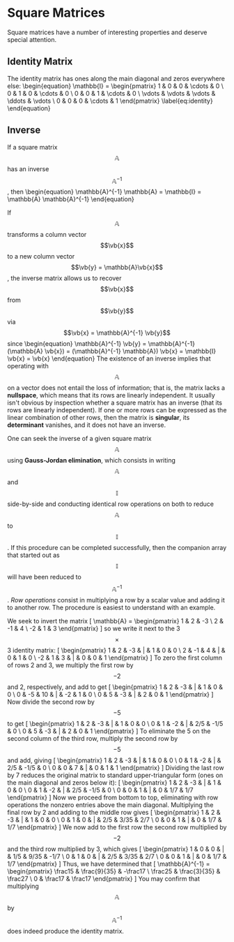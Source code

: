 # Square Matrices

Square matrices have a number of interesting properties and deserve special attention.

## Identity Matrix

The identity matrix has ones along the main diagonal and zeros everywhere else:
\begin{equation}
  \mathbb{I} = \begin{pmatrix}
    1 & 0 & 0 & \cdots & 0 \\ 0 & 1 & 0 & \cdots & 0 \\ 0 & 0 & 1 & \cdots & 0 \\ \vdots & \vdots & \vdots & \ddots & \vdots \\ 0 & 0 & 0 & \cdots & 1
    \end{pmatrix}
    \label{eq:identity}
\end{equation}

## Inverse

If a square matrix $$\mathbb{A}$$ has an inverse $$\mathbb{A}^{-1}$$, then
\begin{equation}
  \mathbb{A}^{-1} \mathbb{A} = \mathbb{I} = \mathbb{A} \mathbb{A}^{-1}
\end{equation}

If $$\mathbb{A}$$ transforms a column vector $$\vb{x}$$ to a new column vector $$\vb{y} = \mathbb{A}\vb{x}$$, the inverse matrix allows us to recover $$\vb{x}$$ from  $$\vb{y}$$ via $$\vb{x} = \mathbb{A}^{-1} \vb{y}$$ since
\begin{equation}
  \mathbb{A}^{-1} \vb{y} = \mathbb{A}^{-1} (\mathbb{A} \vb{x}) = (\mathbb{A}^{-1} \mathbb{A}) \vb{x} =  \mathbb{I} \vb{x} = \vb{x}
\end{equation}
The existence of an inverse implies that operating with $$\mathbb{A}$$ on a vector does not entail the loss of information; that is, the matrix lacks a **nullspace**, which means that its rows are linearly independent. It usually isn't obvious by inspection whether a square matrix has an inverse (that its rows are linearly independent). If one or more rows can be expressed as the linear combination of other rows, then the matrix is **singular**, its **determinant** vanishes, and it does not have an inverse.

One can seek the inverse of a given square matrix $$\mathbb{A}$$ using **Gauss-Jordan elimination**, which consists in writing $$\mathbb{A}$$ and $$\mathbb{I}$$ side-by-side and conducting identical row operations on both to reduce $$\mathbb{A}$$ to $$\mathbb{I}$$. If this procedure can be completed successfully, then the companion array that started out as $$\mathbb{I}$$ will have been reduced to $$\mathbb{A}^{-1}$$. *Row operations* consist in multiplying a row by a scalar value and adding it to another row. The procedure is easiest to understand with an example.

We seek to invert the matrix
\[
  \mathbb{A} = \begin{pmatrix} 1 & 2 & -3 \\ 2 & -1 & 4 \\ -2 & 1 & 3 \end{pmatrix}
\]
so we write it next to the 3$$\times$$3 identity matrix:
\[
\begin{pmatrix}
1 & 2 & -3 & | & 1 & 0 & 0 \\
2 & -1 & 4 & | & 0 & 1 & 0 \\
-2 & 1 & 3 & | & 0 & 0 & 1
\end{pmatrix}
\]
To zero the first column of rows 2 and 3, we multiply the first row by $$-2$$ and 2, respectively, and add to get
\[
\begin{pmatrix}
1 & 2 & -3 &  | &  1 & 0 & 0 \\
0 & -5 & 10 & | & -2 & 1 & 0 \\
0 & 5 & -3  & | &  2 & 0 & 1
\end{pmatrix}
\]
Now divide the second row by $$-5$$ to get
\[
\begin{pmatrix}
1 & 2 & -3 &  | &  1 & 0 & 0 \\
0 & 1 & -2 & | & 2/5 & -1/5 & 0 \\
0 & 5 & -3  & | &  2 & 0 & 1
\end{pmatrix}
\]
To eliminate the 5 on the second column of the third row, multiply the second row by $$-5$$ and add, giving
\[
\begin{pmatrix}
1 & 2 & -3 & | &  1 & 0 & 0 \\
0 & 1 & -2 & | & 2/5 & -1/5 & 0 \\
0 & 0 &  7 & | & 0 & 1 & 1
\end{pmatrix}
\]
Dividing the last row by 7 reduces the original matrix to standard upper-triangular form (ones on the main diagonal and zeros below it):
\[
\begin{pmatrix}
1 & 2 & -3 & | &  1 & 0 & 0 \\
0 & 1 & -2 & | & 2/5 & -1/5 & 0 \\
0 & 0 &  1 & | & 0 & 1/7 & 1/7
\end{pmatrix}
\]
Now we proceed from bottom to top, eliminating with row operations the nonzero entries above the main diagonal. Multiplying the final row by 2 and adding to the middle row gives
\[
\begin{pmatrix}
1 & 2 & -3 & | &  1 & 0 & 0 \\
0 & 1 &  0 & | & 2/5 & 3/35 & 2/7 \\
0 & 0 &  1 & | & 0 & 1/7 & 1/7
\end{pmatrix}
\]
We now add to the first row the second row multiplied by $$-2$$ and the third row multiplied by 3, which gives
\[
\begin{pmatrix}
1 & 0 & 0 & | &  1/5 & 9/35 & -1/7 \\
0 & 1 & 0 & | & 2/5 & 3/35 & 2/7 \\
0 & 0 & 1 & | & 0 & 1/7 & 1/7
\end{pmatrix}
\]
Thus, we have determined that 
\[
  \mathbb{A}^{-1} = \begin{pmatrix}
 \frac15 & \frac{9}{35} & -\frac17 \\
 \frac25 & \frac{3}{35} & \frac27 \\
 0       & \frac17      & \frac17
 \end{pmatrix}
\]
You may confirm that multiplying $$\mathbb{A}$$ by $$\mathbb{A}^{-1}$$ does indeed produce the identity matrix.

